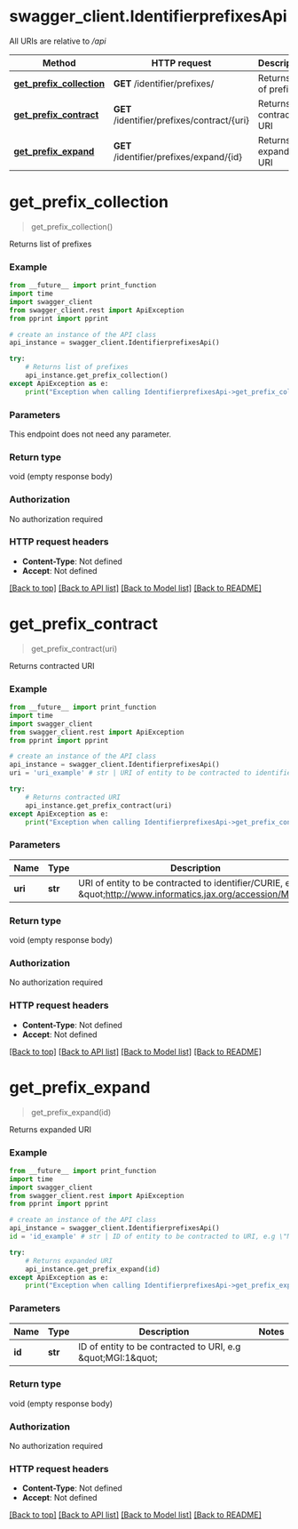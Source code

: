 # swagger_client.IdentifierprefixesApi

All URIs are relative to */api*

Method | HTTP request | Description
------------- | ------------- | -------------
[**get_prefix_collection**](IdentifierprefixesApi.md#get_prefix_collection) | **GET** /identifier/prefixes/ | Returns list of prefixes
[**get_prefix_contract**](IdentifierprefixesApi.md#get_prefix_contract) | **GET** /identifier/prefixes/contract/{uri} | Returns contracted URI
[**get_prefix_expand**](IdentifierprefixesApi.md#get_prefix_expand) | **GET** /identifier/prefixes/expand/{id} | Returns expanded URI

# **get_prefix_collection**
> get_prefix_collection()

Returns list of prefixes

### Example
```python
from __future__ import print_function
import time
import swagger_client
from swagger_client.rest import ApiException
from pprint import pprint

# create an instance of the API class
api_instance = swagger_client.IdentifierprefixesApi()

try:
    # Returns list of prefixes
    api_instance.get_prefix_collection()
except ApiException as e:
    print("Exception when calling IdentifierprefixesApi->get_prefix_collection: %s\n" % e)
```

### Parameters
This endpoint does not need any parameter.

### Return type

void (empty response body)

### Authorization

No authorization required

### HTTP request headers

 - **Content-Type**: Not defined
 - **Accept**: Not defined

[[Back to top]](#) [[Back to API list]](../README.md#documentation-for-api-endpoints) [[Back to Model list]](../README.md#documentation-for-models) [[Back to README]](../README.md)

# **get_prefix_contract**
> get_prefix_contract(uri)

Returns contracted URI

### Example
```python
from __future__ import print_function
import time
import swagger_client
from swagger_client.rest import ApiException
from pprint import pprint

# create an instance of the API class
api_instance = swagger_client.IdentifierprefixesApi()
uri = 'uri_example' # str | URI of entity to be contracted to identifier/CURIE, e.g \"http://www.informatics.jax.org/accession/MGI:1\"

try:
    # Returns contracted URI
    api_instance.get_prefix_contract(uri)
except ApiException as e:
    print("Exception when calling IdentifierprefixesApi->get_prefix_contract: %s\n" % e)
```

### Parameters

Name | Type | Description  | Notes
------------- | ------------- | ------------- | -------------
 **uri** | **str**| URI of entity to be contracted to identifier/CURIE, e.g \&quot;http://www.informatics.jax.org/accession/MGI:1\&quot; | 

### Return type

void (empty response body)

### Authorization

No authorization required

### HTTP request headers

 - **Content-Type**: Not defined
 - **Accept**: Not defined

[[Back to top]](#) [[Back to API list]](../README.md#documentation-for-api-endpoints) [[Back to Model list]](../README.md#documentation-for-models) [[Back to README]](../README.md)

# **get_prefix_expand**
> get_prefix_expand(id)

Returns expanded URI

### Example
```python
from __future__ import print_function
import time
import swagger_client
from swagger_client.rest import ApiException
from pprint import pprint

# create an instance of the API class
api_instance = swagger_client.IdentifierprefixesApi()
id = 'id_example' # str | ID of entity to be contracted to URI, e.g \"MGI:1\"

try:
    # Returns expanded URI
    api_instance.get_prefix_expand(id)
except ApiException as e:
    print("Exception when calling IdentifierprefixesApi->get_prefix_expand: %s\n" % e)
```

### Parameters

Name | Type | Description  | Notes
------------- | ------------- | ------------- | -------------
 **id** | **str**| ID of entity to be contracted to URI, e.g \&quot;MGI:1\&quot; | 

### Return type

void (empty response body)

### Authorization

No authorization required

### HTTP request headers

 - **Content-Type**: Not defined
 - **Accept**: Not defined

[[Back to top]](#) [[Back to API list]](../README.md#documentation-for-api-endpoints) [[Back to Model list]](../README.md#documentation-for-models) [[Back to README]](../README.md)

